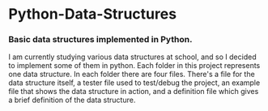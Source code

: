 # Python-Data-Structures
### Basic data structures implemented in Python.
I am currently studying various data structures at school, and so I decided to implement some of them in python. Each folder in this project represents one data structure. In each folder there are four files. There's a file for the data structure itself, a tester file used to test/debug the project, an example file that shows the data structure in action, and a definition file which gives a brief definition of the data structure.
